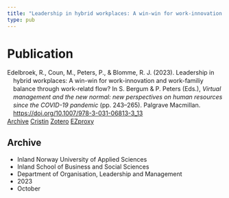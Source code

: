 ```yaml
---
title: "Leadership in hybrid workplaces: A win-win for work-innovation and work-familiy balance through work-relatd flow?"
type: pub
---
```

<h1>Publication</h1>
<article id="csl-bib-container-IZPT6J9G" class="csl-bib-container">
  <div class="csl-bib-body" style="line-height: 1.35; padding-left: 1em; text-indent:-1em;">
  <div class="csl-entry">Edelbroek, R., Coun, M., Peters, P., &amp; Blomme, R. J. (2023). Leadership in hybrid workplaces: A win-win for work-innovation and work-familiy balance through work-relatd flow? In S. Bergum &amp; P. Peters (Eds.), <i>Virtual management and the new normal: new perspectives on human resources since the COVID-19 pandemic</i> (pp. 243&#x2013;265). Palgrave Macmillan. <a href="https://doi.org/10.1007/978-3-031-06813-3_13">https://doi.org/10.1007/978-3-031-06813-3_13</a></div>
</div>
  <div class="csl-bib-buttons">
    <a href="#taxonomy-article-IZPT6J9G" class="csl-bib-button">Archive</a>
    <a href="https://app.cristin.no/results/show.jsf?id=2190643" alt="Cristin URL" class="csl-bib-button">Cristin</a>
    <a href="http://zotero.org/groups/5022929/items/IZPT6J9G" alt="Zotero URL" class="csl-bib-button">Zotero</a>
    <a href="http://ezproxy.inn.no/login?url=https://doi.org/10.1007/978-3-031-06813-3_13" class="csl-bib-button">EZproxy</a>
  </div>
  <div id="csl-bib-meta-container-IZPT6J9G"></div>
</article>
<div id="csl-bib-meta-IZPT6J9G" class="csl-bib-meta">
  <article id="taxonomy-article-IZPT6J9G" class="taxonomy-article">
    <h1>Archive</h1>
    <ul>
      <li>Inland Norway University of Applied Sciences</li>
      <li>Inland School of Business and Social Sciences</li>
      <li>Department of Organisation, Leadership and Management</li>
      <li>2023</li>
      <li>October</li>
    </ul>
  </article>
</div>
